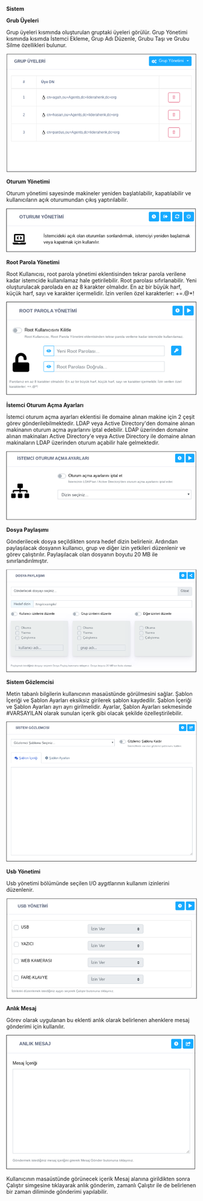 **Sistem**

**Grub Üyeleri**

Grup üyeleri kısmında oluşturulan gruptaki üyeleri görülür. Grup Yönetimi kısmında kısımda İstemci Ekleme, Grup Adı Düzenle,
Grubu Taşı ve Grubu Silme özellikleri bulunur. 

![Grup_Üyeleri](../images/istemcigrupyonetimi/grupuyeleri.png)

**Oturum Yönetimi**

Oturum yönetimi sayesinde makineler yeniden başlatılabilir, kapatılabilir ve kullanıcıların açık oturumundan çıkış yaptırılabilir.

![Oturum Yönetimi](../images/istemcigrupyonetimi/oturum_yonetimi.png)

**Root Parola Yönetimi**

Root Kullanıcısı, root parola yönetimi eklentisinden tekrar parola verilene kadar istemcide kullanılamaz hale getirilebilir. Root parolası sıfırlanabilir. Yeni oluşturulacak parolada en az 8 karakter olmalıdır. En az bir büyük harf, küçük harf, sayı ve karakter içermelidir. İzin verilen özel karakterler: +=.@*!

![Root_Parola_Yönetimi](../images/istemcigrupyonetimi/root_parola_yonetimi.png)
 
**İstemci Oturum Açma Ayarları**

İstemci oturum açma ayarları eklentisi ile domaine alınan makine için 2 çeşit görev gönderilebilmektedir. LDAP veya Active Directory'den domaine alınan makinanın oturum açma ayarlarını iptal edebilir. LDAP üzerinden domaine alınan makinaları Active Directory'e veya Active Directory ile domaine alınan makinaların LDAP üzerinden oturum açabilir hale gelmektedir.

![İstemci Oturum Açma Ayarları](../images/istemcigrupyonetimi/istemcioturumacmaayarlari.png)

**Dosya Paylaşımı**

Gönderilecek dosya seçildikten sonra hedef dizin belirlenir. Ardından paylaşılacak dosyanın kullanıcı, grup ve diğer izin yetkileri düzenlenir ve görev çalıştırılır. Paylaşılacak olan dosyanın boyutu 20 MB ile sınırlandırılmıştır.

![Dosya Paylaşımı](../images/istemcigrupyonetimi/dosya_paylasimi.png)

**Sistem Gözlemcisi**

Metin tabanlı bilgilerin kullanıcının masaüstünde görülmesini sağlar. Şablon İçeriği 
ve Şablon Ayarları eksiksiz girilerek şablon kaydedilir. 
Şablon İçeriği ve Şablon Ayarları ayrı ayrı girilmelidir. Ayarlar, Şablon Ayarları 
sekmesinde #VARSAYILAN olarak sunulan içerik gibi olacak şekilde özelleştirilebilir.

![Sistem Gözlemcisi](../images/istemcigrupyonetimi/sistem_gozlemcisi.png)

**Usb Yönetimi**

Usb yönetimi bölümünde seçilen I/O aygıtlarının kullanım izinlerini düzenlenir. 

![Usb Yönetimi](../images/istemcigrupyonetimi/usbyonetimi.png)

**Anlık Mesaj**

Görev olarak uygulanan bu eklenti anlık olarak belirlenen ahenklere mesaj gönderimi için kullanılır.

![Anlık Mesaj](../images/istemcigrupyonetimi/anlik_mesaj.png)

Kullanıcının masaüstünde görünecek içerik Mesaj alanına girildikten sonra Çalıştır simgesine tıklayarak anlık gönderim, zamanlı Çalıştır ile de belirlenen bir zaman diliminde gönderimi yapılabilir.

